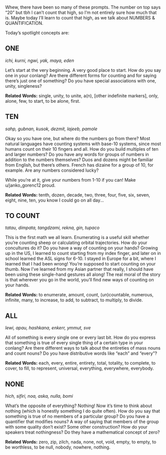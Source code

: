 Whew, there have been so many of these prompts. The number on top says “20” but tbh I can’t count that high, so I’m not entirely sure how much that is. Maybe today I’ll learn to count that high, as we talk about NUMBERS & QUANTIFICATION.

Today’s spotlight concepts are:

## ONE

_ichi, kurni, ngwi, yak, maya, eden_

Let’s start at the very beginning. A very good place to start. How do you say one in your conlang? Are there different forms for counting and for saying there’s just one of something? Do you have special associations with one, unity, singleness?

**Related Words:** single, unity, to unite, a(n), [other indefinite markers], only, alone, few, to start, to be alone, first.

## TEN

_sahp, gubnan, kusok, dezmit, lajeeb, pamole_

Okay so you have one, but where do the numbers go from there? Most natural languages have counting systems with base-10 systems, since most humans count on their 10 fingers and all. How do you build multiples of ten and larger numbers? Do you have any words for groups of numbers in addition to the numbers themselves? Duos and dozens might be familiar from English, but there’s others. French has dizaine for a group of 10, for example. Are any numbers considered lucky?

While you’re at it, give your numbers from 1-10 if you can! Make u/janko_gorenc12 proud.

**Related Words:** tenth, dozen, decade, two, three, four, five, six, seven, eight, nine, ten, you know I could go on all day...

## TO COUNT

_tatau, dimpata, tangdzami, rekna, gin, tupaco_

This is the first math we all learn. Enumerating is a useful skill whether you’re counting sheep or calculating orbital trajectories. How do your concultures do it? Do you have a way of counting on your hands? Growing up in the US, I learned to count starting from my index finger, and later on in school learned the ASL signs for 6-10. I stayed in Europe for a bit, where I learned that I had been wrong! You’re supposed to start counting on your thumb. Now I’ve learned from my Asian partner that really, I should have been using these single-hand gestures all along! The real moral of the story is that wherever you go in the world, you’ll find new ways of counting on your hands.

**Related Words:** to enumerate, amount, count, (un)countable, numerous, infinite, many, to increase, to add, to subtract, to multiply, to divide.

## ALL

_lewi, apau, hashkana, enkerr, ymmut, sve_

All of something is every single one or every last bit. How do you express that something is true of every single thing of a certain type in your conlang? Are there different ways to talk about the entireties of mass nouns and count nouns? Do you have distributive words like “each” and “every”?

**Related Words:** each, every, entire, entirety, total, totality, to complete, to cover, to fill, to represent, universal, everything, everywhere, everybody.

## NONE

_hich, sifiri, noa, aska, nulla, bomi_

What’s the opposite of everything? Nothing! Now it’s time to think about nothing (which is honestly something I do quite often). How do you say that something is true of no members of a particular group? Do you have a quantifier that modifies nouns? A way of saying that members of the group with some quality don’t exist? Some other construction? How do your speakers treat nothingness? Do they have a mathematical concept of zero?

**Related Words:** zero, zip, zilch, nada, none, not, void, empty, to empty, to be worthless, to be null, nobody, nowhere, nothing.
